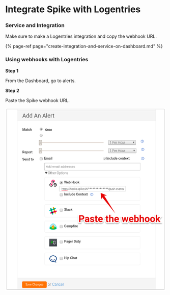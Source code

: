 # Integrate Spike with Logentries

### Service and Integration

Make sure to make a Logentries integration and copy the webhook URL.

{% page-ref page="create-integration-and-service-on-dashboard.md" %}



### Using webhooks with Logentries



**Step 1** 

From the Dashboard, go to alerts.



**Step 2**

Paste the Spike webhook URL.

![](../.gitbook/assets/image%20%28112%29.png)



